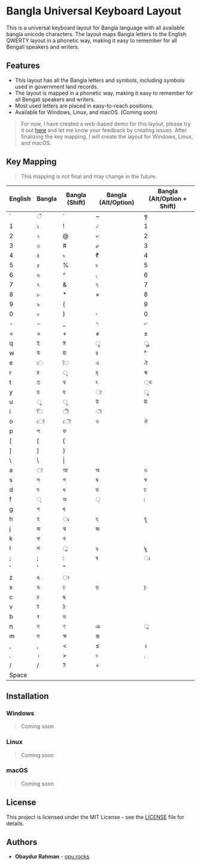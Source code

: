 # Bangla Universal Keyboard Layout

This is a universal keyboard layout for Bangla language with all available bangla unicode characters. The layout maps Bangla letters to the English QWERTY layout in a phonetic way, making it easy to remember for all Bengali speakers and writers.

## Features

- This layout has all the Bangla letters and symbols, including symbols used in government land records.
- The layout is mapped in a phonetic way, making it easy to remember for all Bengali speakers and writers.
- Most used letters are placed in easy-to-reach positions.
- Available for Windows, Linux, and macOS. (Coming soon)

> For now, I have created a web-based demo for this layout, please try it out [here](https://opuu.github.io/bangla-universal-keyboard-layout/) and let me know your feedback by creating issues. After finalizing the key mapping, I will create the layout for Windows, Linux, and macOS.

## Key Mapping

> This mapping is not final and may change in the future.

| English | Bangla | Bangla (Shift) | Bangla (Alt/Option) | Bangla (Alt/Option + Shift) |
| ------- | ------ | -------------- | ------------------- | --------------------------- |
| \`      | ঁ      | \`             | ~                   | ৠ                           |
| 1       | ১      | !              | ৴                   | 1                           |
| 2       | ২      | @              | ৵                   | 2                           |
| 3       | ৩      | #              | ৶                   | 3                           |
| 4       | ৪      | ৳              | ₹                   | 4                           |
| 5       | ৫      | %              | ৸                   | 5                           |
| 6       | ৬      | ^              | ৻                   | 6                           |
| 7       | ৭      | &              | ঀ                   | 7                           |
| 8       | ৮      | \*             | ×                   | 8                           |
| 9       | ৯      | (              |                     | 9                           |
| 0       | ০      | )              | ৽                   | 0                           |
| -       | -      | \_             | ৲                   | ৺                           |
| =       | =      | +              | ≠                   | ±                           |
| q       | ই      | ঈ              | ৢ                   | ৣ                           |
| w       | উ      | ঊ              | ৱ                   | °                           |
| e       | ে      | ৈ              | এ                   | ঐ                           |
| r       | র      | ৃ              | র্                  | ঋ                           |
| t       | ত      | থ              | ৎ                   | ্থ                          |
| y       | য়      | য              | ্য                  | ৄ                           |
| u       | ু      | ূ              | উ                   | ঊ                           |
| i       | ি      | ী              | ৗ                   |                             |
| o       | ো      | ৌ              | ও                   | ঔ                           |
| p       | প      | ফ              |                     |                             |
| [       | [      | {              |                     |                             |
| ]       | ]      | }              |                     |                             |
| \       | \      | \|             |                     |                             |
| a       | া      | আ              | অ                   | ও                           |
| s       | স      | শ              | ষ                   | স্ব                         |
| d       | দ      | ধ              | ড                   | ঢ                           |
| f       | ্      | অ              | ়                   | ৷                           |
| g       | গ      | ঘ              |                     |                             |
| h       | হ      | ঃ              | ঽ                   | হু                          |
| j       | জ      | ঝ              | জ্ঞ                 |                             |
| k       | ক      | খ              |                     |                             |
| l       | ল      | ্ল             | ঌ                   | ৡ                           |
| ;       | ;      | :              | ৰ                   | ঃ                           |
| '       | '      | "              |                     |                             |
| z       | ঙ      | ং              |                     |                             |
| x       | ড      | ঢ              | ড়                   | ঢ়                           |
| c       | চ      | ছ              |                     |                             |
| v       | ট      | ঠ              |                     |                             |
| b       | ব      | ভ              |                     |                             |
| n       | ন      | ণ              | ঞ                   | ্ন                          |
| m       | ম      | ক্ষ            | ক্স                 |                             |
| ,       | ,      | <              | ≤                   | ॥                           |
| .       | ।      | >              | ৹                   | .                           |
| /       | /      | ?              | ÷                   |                             |
| Space   |        |                |                     |                             |

## Installation

### Windows

> Coming soon

### Linux

> Coming soon

### macOS

> Coming soon

## License

This project is licensed under the MIT License - see the [LICENSE](LICENSE) file for details.

## Authors

- **Obaydur Rahman** - [opu.rocks](https://opu.rocks)
